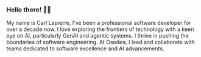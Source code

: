 ### Hello there! 🧙‍♂️

My name is Carl Lapierre, I've been a professional software developer for over a decade now. I love exploring the frontiers of technology with a keen eye on AI, particularly GenAI and agentic systems. I thrive in pushing the boundaries of software engineering. At Osedea, I lead and collaborate with teams dedicated to software excellence and AI advancements.
